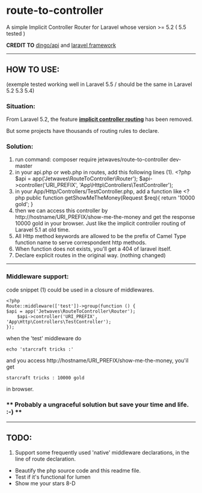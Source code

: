 # route-to-controller
A simple Implicit Controller Router for Laravel whose version >= 5.2 ( 5.5 tested )



**CREDIT TO** [dingo/api](https://github.com/dingo/api) and [laravel framework](https://github.com/laravel/laravel)

---

## HOW TO USE: 
(exemple tested working well in Laravel 5.5 / should be the same in Laravel 5.2 5.3 5.4)

### Situation:
From Laravel 5.2, the feature [**implicit controller routing**](https://laravel.com/docs/5.1/controllers#implicit-controllers) has been removed.

But some projects have thousands of routing rules to declare.

### Solution:
1. run command:
    composer require jetwaves/route-to-controller dev-master
2. in your api.php or web.php in  routes,  add this following lines  (1).
        <?php
        $api = app('Jetwaves\RouteToController\Router');
        $api->controller('URI_PREFIX', 'App\Http\Controllers\TestController');
3. in your App/Http/Controllers/TestController.php,   add a function like
        <?php
        public function getShowMeTheMoney(Request $req){
            return '10000 gold';
        }
4. then we can access this controller by   http://hostname/URI_PREFIX/show-me-the-money and get the response
        10000 gold          in your browser.  Just like the implicit controller routing of Laravel 5.1 at old time.
5. All Http method keywords are allowed to be the prefix of Camel Type function name to serve correspondent http methods.
6. When function does not exists, you'll get a 404 of laravel itself.
7. Declare explicit routes in the original way. (nothing changed)

---
### Middleware support:
code snippet (1) could be used in a closure of middlewares.

    <?php
    Route::middleware(['test'])->group(function () {
    $api = app('Jetwaves\RouteToController\Router');
        $api->controller('URI_PREFIX', 'App\Http\Controllers\TestController');
    });

        
when the 'test' middleware do  

    echo 'starcraft tricks :'
and you access http://hostname/URI_PREFIX/show-me-the-money,  you'il get 

    starcraft tricks : 10000 gold
in browser.



### ** Probably a ungraceful solution but save your time and life.   :-) **

***
## TODO:
1. Support some frequently used 'native' middleware declarations,  in the line of route declaration.
* Beautify the php source code and this readme file.
* Test if it's functional for lumen
* Show me your stars  8-D

 





